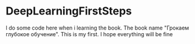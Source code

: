 # DeepLearningFirstSteps
I do some code here when i learning the book. The book name "Грокаем глубокое обучение". This is my first. I hope everything will be fine
